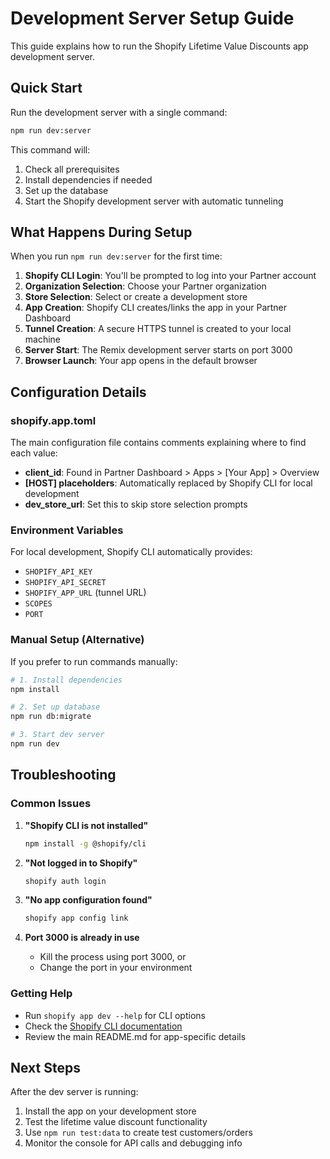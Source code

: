 # Development Server Setup Guide

This guide explains how to run the Shopify Lifetime Value Discounts app development server.

## Quick Start

Run the development server with a single command:

```bash
npm run dev:server
```

This command will:
1. Check all prerequisites
2. Install dependencies if needed
3. Set up the database
4. Start the Shopify development server with automatic tunneling

## What Happens During Setup

When you run `npm run dev:server` for the first time:

1. **Shopify CLI Login**: You'll be prompted to log into your Partner account
2. **Organization Selection**: Choose your Partner organization
3. **Store Selection**: Select or create a development store
4. **App Creation**: Shopify CLI creates/links the app in your Partner Dashboard
5. **Tunnel Creation**: A secure HTTPS tunnel is created to your local machine
6. **Server Start**: The Remix development server starts on port 3000
7. **Browser Launch**: Your app opens in the default browser

## Configuration Details

### shopify.app.toml
The main configuration file contains comments explaining where to find each value:
- **client_id**: Found in Partner Dashboard > Apps > [Your App] > Overview
- **[HOST] placeholders**: Automatically replaced by Shopify CLI for local development
- **dev_store_url**: Set this to skip store selection prompts

### Environment Variables
For local development, Shopify CLI automatically provides:
- `SHOPIFY_API_KEY`
- `SHOPIFY_API_SECRET`
- `SHOPIFY_APP_URL` (tunnel URL)
- `SCOPES`
- `PORT`

### Manual Setup (Alternative)

If you prefer to run commands manually:

```bash
# 1. Install dependencies
npm install

# 2. Set up database
npm run db:migrate

# 3. Start dev server
npm run dev
```

## Troubleshooting

### Common Issues

1. **"Shopify CLI is not installed"**
   ```bash
   npm install -g @shopify/cli
   ```

2. **"Not logged in to Shopify"**
   ```bash
   shopify auth login
   ```

3. **"No app configuration found"**
   ```bash
   shopify app config link
   ```

4. **Port 3000 is already in use**
   - Kill the process using port 3000, or
   - Change the port in your environment

### Getting Help

- Run `shopify app dev --help` for CLI options
- Check the [Shopify CLI documentation](https://shopify.dev/docs/api/shopify-cli)
- Review the main README.md for app-specific details

## Next Steps

After the dev server is running:
1. Install the app on your development store
2. Test the lifetime value discount functionality
3. Use `npm run test:data` to create test customers/orders
4. Monitor the console for API calls and debugging info